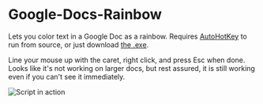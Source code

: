 # Google-Docs-Rainbow
Lets you color text in a Google Doc as a rainbow. Requires [AutoHotKey](https://www.autohotkey.com/) to run from source, or just download [the .exe](rainbow.exe). 

Line your mouse up with the caret, right click, and press Esc when done. Looks like it's not working on larger docs, but rest assured, it is still working even if you can't see it immediately.

![Script in action](https://cloud.githubusercontent.com/assets/14845292/20908789/3e70187a-bb25-11e6-812f-8436ea717979.gif)
